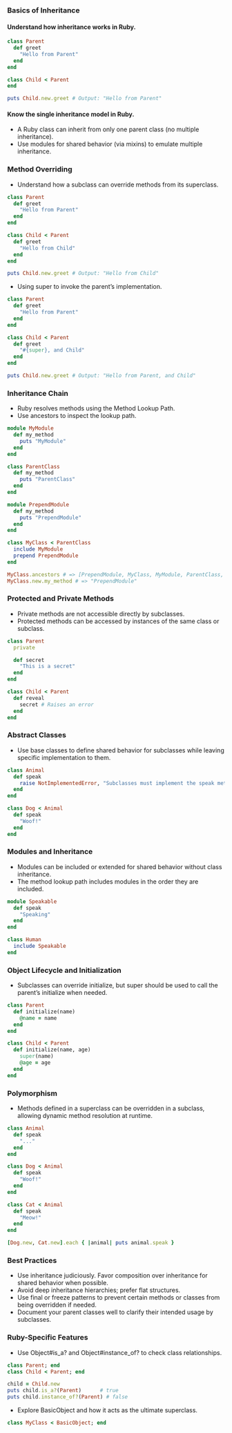 ### Basics of Inheritance
#### Understand how inheritance works in Ruby.
```ruby
class Parent
  def greet
    "Hello from Parent"
  end
end

class Child < Parent
end

puts Child.new.greet # Output: "Hello from Parent"
```

#### Know the single inheritance model in Ruby.
- A Ruby class can inherit from only one parent class (no multiple inheritance).
- Use modules for shared behavior (via mixins) to emulate multiple inheritance.

### Method Overriding
- Understand how a subclass can override methods from its superclass.

```ruby
class Parent
  def greet
    "Hello from Parent"
  end
end

class Child < Parent
  def greet
    "Hello from Child"
  end
end

puts Child.new.greet # Output: "Hello from Child"
```

- Using super to invoke the parent’s implementation.
```ruby
class Parent
  def greet
    "Hello from Parent"
  end
end

class Child < Parent
  def greet
    "#{super}, and Child"
  end
end

puts Child.new.greet # Output: "Hello from Parent, and Child"
```

### Inheritance Chain
- Ruby resolves methods using the Method Lookup Path.
- Use ancestors to inspect the lookup path.

```ruby
module MyModule
  def my_method
    puts "MyModule"
  end
end

class ParentClass
  def my_method
    puts "ParentClass"
  end
end

module PrependModule
  def my_method
    puts "PrependModule"
  end
end

class MyClass < ParentClass
  include MyModule
  prepend PrependModule
end

MyClass.ancestors # => [PrependModule, MyClass, MyModule, ParentClass, Object, Kernel, BasicObject]
MyClass.new.my_method # => "PrependModule"
```

### Protected and Private Methods
- Private methods are not accessible directly by subclasses.
- Protected methods can be accessed by instances of the same class or subclass.
```ruby
class Parent
  private

  def secret
    "This is a secret"
  end
end

class Child < Parent
  def reveal
    secret # Raises an error
  end
end
```

### Abstract Classes
- Use base classes to define shared behavior for subclasses while leaving specific implementation to them.
```ruby
class Animal
  def speak
    raise NotImplementedError, "Subclasses must implement the speak method"
  end
end

class Dog < Animal
  def speak
    "Woof!"
  end
end
```

### Modules and Inheritance
- Modules can be included or extended for shared behavior without class inheritance.
- The method lookup path includes modules in the order they are included.
```ruby
module Speakable
  def speak
    "Speaking"
  end
end

class Human
  include Speakable
end
```

### Object Lifecycle and Initialization
- Subclasses can override initialize, but super should be used to call the parent’s initialize when needed.
```ruby
class Parent
  def initialize(name)
    @name = name
  end
end

class Child < Parent
  def initialize(name, age)
    super(name)
    @age = age
  end
end
```

### Polymorphism
- Methods defined in a superclass can be overridden in a subclass, allowing dynamic method resolution at runtime.
```ruby
class Animal
  def speak
    "..."
  end
end

class Dog < Animal
  def speak
    "Woof!"
  end
end

class Cat < Animal
  def speak
    "Meow!"
  end
end

[Dog.new, Cat.new].each { |animal| puts animal.speak }
```

### Best Practices
- Use inheritance judiciously. Favor composition over inheritance for shared behavior when possible.
- Avoid deep inheritance hierarchies; prefer flat structures.
- Use final or freeze patterns to prevent certain methods or classes from being overridden if needed.
- Document your parent classes well to clarify their intended usage by subclasses.

### Ruby-Specific Features
- Use Object#is_a? and Object#instance_of? to check class relationships.
```ruby
class Parent; end
class Child < Parent; end

child = Child.new
puts child.is_a?(Parent)      # true
puts child.instance_of?(Parent) # false
```

- Explore BasicObject and how it acts as the ultimate superclass.
```ruby
class MyClass < BasicObject; end
```
